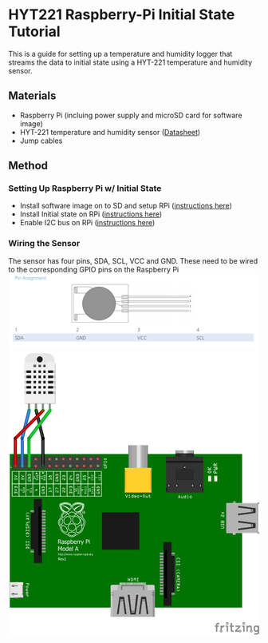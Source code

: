 # HYT221 Raspberry-Pi Initial State Tutorial
This is a guide for setting up a temperature and humidity logger that streams the data to initial state using a HYT-221 temperature and humidity sensor.
## Materials
* Raspberry Pi (incluing power supply and microSD card for software image)
* HYT-221 temperature and humidity sensor ([Datasheet](http://www.ist-ag-japan.com/brand2/pdf/HYT-221.pdf))
* Jump cables
## Method
### Setting Up Raspberry Pi w/ Initial State
* Install software image on to SD and setup RPi ([instructions here](https://www.raspberrypi.org/documentation/installation/installing-images/README.md))
* Install Initial state on RPi ([instructions here](https://www.initialstate.com/blog/raspberry-pi-data-logger/))
* Enable I2C bus on RPi ([instructions here](https://www.raspberrypi-spy.co.uk/2014/11/enabling-the-i2c-interface-on-the-raspberry-pi/#:~:text=Method%201%20%E2%80%93%20Using%20%E2%80%9CRaspi%2Dconfig%E2%80%9D%20on%20Command%20Line&text=Highlight%20the%20%E2%80%9CI2C%E2%80%9D%20option%20and,activate%20%E2%80%9C%E2%80%9D.&text=The%20Raspberry%20Pi%20will%20reboot%20and%20the%20interface%20will%20be%20enabled.))
### Wiring the Sensor
The sensor has four pins, SDA, SCL, VCC and GND. These need to be wired to the corresponding GPIO pins on the Raspberry Pi
![HYT-221 Pinout](/Images/HYT-221Pins.png)
![Wiring Diagram](/Images/piwiringdiagramhyt.png)
